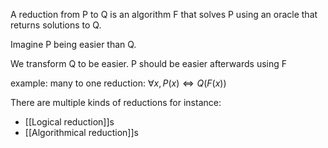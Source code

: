A reduction from P to Q  is an algorithm F that solves P using an oracle that returns solutions to Q.

Imagine P being easier than Q.

We transform Q to be  easier. P should be easier afterwards using F

example:
many to one reduction: $\forall x, P(x) \iff Q(F(x))$ 

There are multiple kinds of reductions for instance:
- [[Logical reduction]]s
- [[Algorithmical reduction]]s